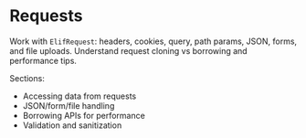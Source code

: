 # Requests

Work with `ElifRequest`: headers, cookies, query, path params, JSON, forms, and file uploads. Understand request cloning vs borrowing and performance tips.

Sections:
- Accessing data from requests
- JSON/form/file handling
- Borrowing APIs for performance
- Validation and sanitization

